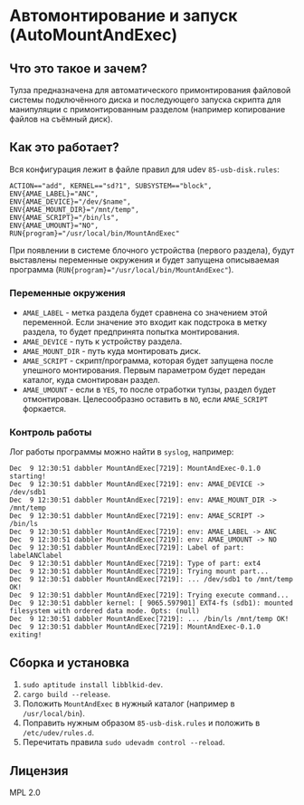 # Автомонтирование и запуск (AutoMountAndExec)

## Что это такое и зачем?
Тулза предназначена для автоматического примонтирования файловой
системы подключённого диска и последующего запуска скрипта для манипуляции
с примонтированным разделом (например копирование файлов на съёмный диск).

## Как это работает?
Вся конфигурация лежит в файле правил для udev `85-usb-disk.rules`:
```
ACTION=="add", KERNEL=="sd?1", SUBSYSTEM=="block",
ENV{AMAE_LABEL}="ANC",
ENV{AMAE_DEVICE}="/dev/$name",
ENV{AMAE_MOUNT_DIR}="/mnt/temp",
ENV{AMAE_SCRIPT}="/bin/ls",
ENV{AMAE_UMOUNT}="NO",
RUN{program}="/usr/local/bin/MountAndExec"
```
При появлении в системе блочного устройства (первого раздела), будут выставлены
переменные окружения и будет запущена описываемая программа (`RUN{program}="/usr/local/bin/MountAndExec"`).

### Переменные окружения
* `AMAE_LABEL` - метка раздела будет сравнена со значением этой переменной.
Если значение это входит как подстрока в метку раздела, то будет предпринята
попытка монтирования.
* `AMAE_DEVICE` - путь к устройству раздела.
* `AMAE_MOUNT_DIR` - путь куда монтировать диск.
* `AMAE_SCRIPT` - скрипт/программа, которая будет запущена после упешного монтирования. Первым параметром
будет передан каталог, куда смонтирован раздел.
* `AMAE_UMOUNT` - если в `YES`, то после отработки тулзы, раздел будет отмонтирован. Целесообразно
оставить в `NO`, если `AMAE_SCRIPT` форкается.

### Контроль работы
Лог работы программы можно найти в `syslog`, например:
```
Dec  9 12:30:51 dabbler MountAndExec[7219]: MountAndExec-0.1.0 starting!
Dec  9 12:30:51 dabbler MountAndExec[7219]: env: AMAE_DEVICE -> /dev/sdb1
Dec  9 12:30:51 dabbler MountAndExec[7219]: env: AMAE_MOUNT_DIR -> /mnt/temp
Dec  9 12:30:51 dabbler MountAndExec[7219]: env: AMAE_SCRIPT -> /bin/ls
Dec  9 12:30:51 dabbler MountAndExec[7219]: env: AMAE_LABEL -> ANC
Dec  9 12:30:51 dabbler MountAndExec[7219]: env: AMAE_UMOUNT -> NO
Dec  9 12:30:51 dabbler MountAndExec[7219]: Label of part: labelANClabel
Dec  9 12:30:51 dabbler MountAndExec[7219]: Type of part: ext4
Dec  9 12:30:51 dabbler MountAndExec[7219]: Trying mount part...
Dec  9 12:30:51 dabbler MountAndExec[7219]: ... /dev/sdb1 to /mnt/temp OK!
Dec  9 12:30:51 dabbler MountAndExec[7219]: Trying execute command...
Dec  9 12:30:51 dabbler kernel: [ 9065.597901] EXT4-fs (sdb1): mounted filesystem with ordered data mode. Opts: (null)
Dec  9 12:30:51 dabbler MountAndExec[7219]: ... /bin/ls /mnt/temp OK!
Dec  9 12:30:51 dabbler MountAndExec[7219]: MountAndExec-0.1.0 exiting!
```

## Сборка и установка
1. `sudo aptitude install libblkid-dev`.
2. `cargo build --release`.
3. Положить `MountAndExec` в нужный каталог (например в `/usr/local/bin`).
4. Поправить нужным образом `85-usb-disk.rules` и положить в `/etc/udev/rules.d`.
5. Перечитать правила `sudo udevadm control --reload`.

## Лицензия
MPL 2.0
